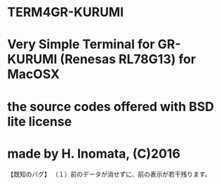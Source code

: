 # TERM4GR-KURUMI
# Very Simple Terminal for GR-KURUMI (Renesas RL78G13) for MacOSX
# the source codes offered with BSD lite license
# made by H. Inomata, (C)2016

【既知のバグ】
（１）前のデータが消せずに、前の表示が若干残ります。
